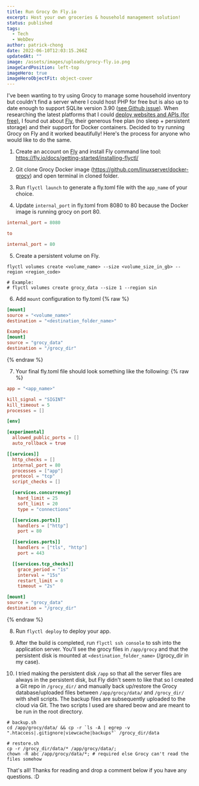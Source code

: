 ```yaml
---
title: Run Grocy On Fly.io
excerpt: Host your own groceries & household management solution!
status: published
tags:
  - Tech
  - WebDev
author: patrick-chong
date: 2022-06-10T12:03:15.266Z
updatedAt: ""
image: /assets/images/uploads/grocy-fly.io.png
imageCardPosition: left-top
imageHero: true
imageHeroObjectFit: object-cover
---
```


I've been wanting to try using Grocy to manage some household inventory but couldn't find a server where I could host PHP for free but is also up to date enough to support SQLite version 3.90 ([see Github issue](https://github.com/grocy/grocy/issues/1209)). When researching the latest platforms that I could [deploy websites and APIs (for free)](/deploy-websites-and-apis-for-free/), I found out about [Fly](https://fly.io/), their generous free plan (no sleep + persistent storage) and their support for Docker containers. Decided to try running Grocy on Fly and it worked beautifully! Here's the process for anyone who would like to do the same.

1. Create an account on [Fly](https://fly.io/) and install Fly command line tool: https://fly.io/docs/getting-started/installing-flyctl/

2. Git clone Grocy Docker image (https://github.com/linuxserver/docker-grocy) and open terminal in cloned folder.

3. Run `flyctl launch` to generate a fly.toml file with the  `app_name` of your choice.

4. Update `internal_port` in fly.toml from 8080 to 80 because the Docker image is running grocy on port 80.
```toml
internal_port = 8080

to

internal_port = 80
```

5. Create a persistent volume on Fly.
```shell
flyctl volumes create <volume_name> --size <volume_size_in_gb> --region <region_code>

# Example:
# flyctl volumes create grocy_data --size 1 --region sin
```

6. Add `mount` configuration to fly.toml
{% raw %}
```toml
[mount]
source = "<volume_name>"
destination = "<destination_folder_name>"

Example:
[mount]
source = "grocy_data"
destination = "/grocy_dir"
```
{% endraw %}

7. Your final fly.toml file should look something like the following:
{% raw %}
```toml
app = "<app_name>"

kill_signal = "SIGINT"
kill_timeout = 5
processes = []

[env]

[experimental]
  allowed_public_ports = []
  auto_rollback = true

[[services]]
  http_checks = []
  internal_port = 80
  processes = ["app"]
  protocol = "tcp"
  script_checks = []

  [services.concurrency]
    hard_limit = 25
    soft_limit = 20
    type = "connections"

  [[services.ports]]
    handlers = ["http"]
    port = 80

  [[services.ports]]
    handlers = ["tls", "http"]
    port = 443

  [[services.tcp_checks]]
    grace_period = "1s"
    interval = "15s"
    restart_limit = 0
    timeout = "2s"

[mount]
source = "grocy_data"
destination = "/grocy_dir"
```
{% endraw %}

8. Run `flyctl deploy` to deploy your app.

9. After the build is completed, run `flyctl ssh console` to ssh into the application server. You'll see the grocy files in `/app/grocy` and that the persistent disk is mounted at `<destination_folder_name>` (/grocy_dir in my case). 

10. I tried making the persistent disk `/app` so that all the server files are always in the persistent disk, but Fly didn't seem to like that so I created a Git repo in `/grocy_dir/` and manually back up/restore the Grocy database/uploaded files between `/app/grocy/data/` and `/grocy_dir/` with shell scripts. The backup files are subsequently uploaded to the cloud via Git. The two scripts I used are shared beow and are meant to be run in the root directory.

```shell
# backup.sh
cd /app/grocy/data/ && cp -r `ls -A | egrep -v ".htaccess|.gitignore|viewcache|backups"` /grocy_dir/data
```

```shell
# restore.sh
cp -r /grocy_dir/data/* /app/grocy/data/;
chown -R abc /app/grocy/data/*; # required else Grocy can't read the files somehow
```

That's all! Thanks for reading and drop a comment below if you have any questions. :D 